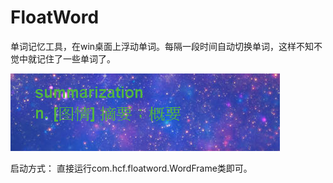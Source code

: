 # FloatWord
单词记忆工具，在win桌面上浮动单词。每隔一段时间自动切换单词，这样不知不觉中就记住了一些单词了。

![图片演示](https://github.com/shadon178/FloatWord/blob/master/img/floatword.PNG)

启动方式：
直接运行com.hcf.floatword.WordFrame类即可。
